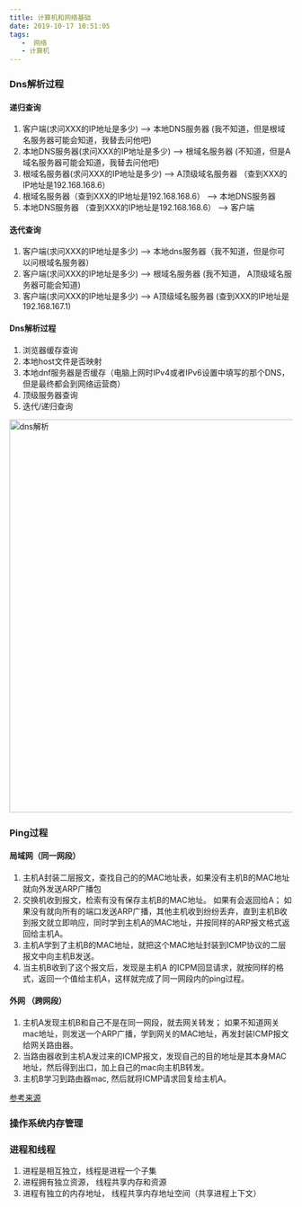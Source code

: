 ```yaml
---
title: 计算机和网络基础
date: 2019-10-17 10:51:05
tags:
   -  网络
   - 计算机
---
```


### Dns解析过程
#### 递归查询
1. 客户端(求问XXX的IP地址是多少)  --> 本地DNS服务器 (我不知道，但是根域名服务器可能会知道，我替去问他吧)
2. 本地DNS服务器(求问XXX的IP地址是多少) --> 根域名服务器 (不知道，但是A域名服务器可能会知道，我替去问他吧)
3. 根域名服务器(求问XXX的IP地址是多少)  --> A顶级域名服务器 （查到XXX的IP地址是192.168.168.6）
4. 根域名服务器（查到XXX的IP地址是192.168.168.6） --> 本地DNS服务器
5. 本地DNS服务器 （查到XXX的IP地址是192.168.168.6） --> 客户端



#### 迭代查询
1. 客户端(求问XXX的IP地址是多少) --> 本地dns服务器（我不知道，但是你可以问根域名服务器）
2. 客户端(求问XXX的IP地址是多少) --> 根域名服务器 (我不知道， A顶级域名服务器可能会知道)
3. 客户端(求问XXX的IP地址是多少) --> A顶级域名服务器 (查到XXX的IP地址是192.168.167.1)

#### Dns解析过程
1. 浏览器缓存查询
2. 本地host文件是否映射
3. 本地dnf服务器是否缓存（电脑上网时IPv4或者IPv6设置中填写的那个DNS，但是最终都会到网络运营商）
4. 顶级服务器查询
5. 迭代/递归查询 


<img src="/blog/img/dns.png" width = "700" height = "auto" alt="dns解析" align=center />

### Ping过程

#### 局域网（同一网段）
1. 主机A封装二层报文，查找自己的的MAC地址表，如果没有主机B的MAC地址就向外发送ARP广播包
2. 交换机收到报文，检索有没有保存主机B的MAC地址。 如果有会返回给A； 如果没有就向所有的端口发送ARP广播，其他主机收到纷纷丢弃，直到主机B收到报文就立即响应，同时学到主机A的MAC地址，并按同样的ARP报文格式返回给主机A。
3. 主机A学到了主机B的MAC地址，就把这个MAC地址封装到ICMP协议的二层报文中向主机B发送。
4. 当主机B收到了这个报文后，发现是主机A 的ICPM回显请求，就按同样的格式，返回一个值给主机A，这样就完成了同一网段内的ping过程。

#### 外网 （跨网段）
1. 主机A发现主机B和自己不是在同一网段，就去网关转发； 如果不知道网关mac地址，则发送一个ARP广播，学到网关的MAC地址，再发封装ICMP报文给网关路由器。
2. 当路由器收到主机A发过来的ICMP报文，发现自己的目的地址是其本身MAC地址，然后得到出口，加上自己的mac向主机B转发。
3. 主机B学习到路由器mac, 然后就将ICMP请求回复给主机A。


[参考来源](https://blog.csdn.net/guoweimelon/article/details/50859658)


### 操作系统内存管理



### 进程和线程
1. 进程是相互独立，线程是进程一个子集
2. 进程拥有独立资源， 线程共享内存和资源
3. 进程有独立的内存地址， 线程共享内存地址空间（共享进程上下文）